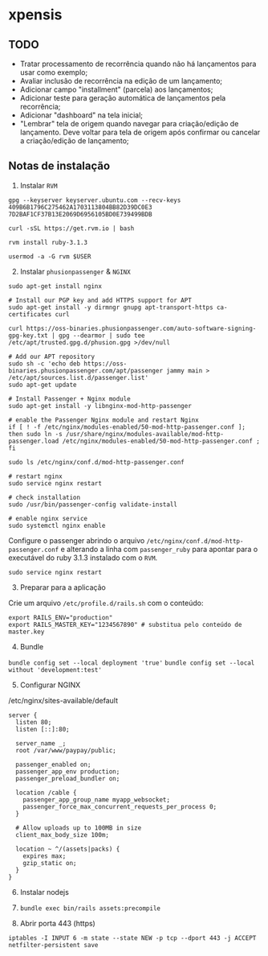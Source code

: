 # xpensis

## TODO

- Tratar processamento de recorrência quando não há lançamentos para usar como exemplo;
- Avaliar inclusão de recorrência na edição de um lançamento;
- Adicionar campo "installment" (parcela) aos lançamentos;
- Adicionar teste para geração automática de lançamentos pela recorrência;
- Adicionar "dashboard" na tela inicial;
- "Lembrar" tela de origem quando navegar para criação/edição de lançamento. Deve voltar para tela de origem após confirmar ou cancelar a criação/edição de lançamento;

## Notas de instalação

1. Instalar `RVM`

```
gpg --keyserver keyserver.ubuntu.com --recv-keys 409B6B1796C275462A1703113804BB82D39DC0E3 7D2BAF1CF37B13E2069D6956105BD0E739499BDB

curl -sSL https://get.rvm.io | bash

rvm install ruby-3.1.3

usermod -a -G rvm $USER
```

2. Instalar `phusionpassenger` & `NGINX`

```
sudo apt-get install nginx

# Install our PGP key and add HTTPS support for APT
sudo apt-get install -y dirmngr gnupg apt-transport-https ca-certificates curl

curl https://oss-binaries.phusionpassenger.com/auto-software-signing-gpg-key.txt | gpg --dearmor | sudo tee /etc/apt/trusted.gpg.d/phusion.gpg >/dev/null

# Add our APT repository
sudo sh -c 'echo deb https://oss-binaries.phusionpassenger.com/apt/passenger jammy main > /etc/apt/sources.list.d/passenger.list'
sudo apt-get update

# Install Passenger + Nginx module
sudo apt-get install -y libnginx-mod-http-passenger

# enable the Passenger Nginx module and restart Nginx
if [ ! -f /etc/nginx/modules-enabled/50-mod-http-passenger.conf ]; then sudo ln -s /usr/share/nginx/modules-available/mod-http-passenger.load /etc/nginx/modules-enabled/50-mod-http-passenger.conf ; fi

sudo ls /etc/nginx/conf.d/mod-http-passenger.conf

# restart nginx
sudo service nginx restart

# check installation
sudo /usr/bin/passenger-config validate-install

# enable nginx service
sudo systemctl nginx enable
```

Configure o passenger abrindo o arquivo `/etc/nginx/conf.d/mod-http-passenger.conf` e
alterando a linha com `passenger_ruby` para apontar para o executável do ruby 3.1.3 instalado com o `RVM`.

`sudo service nginx restart`

3. Preparar para a aplicação

Crie um arquivo `/etc/profile.d/rails.sh` com o conteúdo:

```
export RAILS_ENV="production"
export RAILS_MASTER_KEY="1234567890" # substitua pelo conteúdo de master.key
```

4. Bundle

`bundle config set --local deployment 'true'`
`bundle config set --local without 'development:test'`

5. Configurar NGINX

/etc/nginx/sites-available/default

```
server {
  listen 80;
  listen [::]:80;

  server_name _;
  root /var/www/paypay/public;

  passenger_enabled on;
  passenger_app_env production;
  passenger_preload_bundler on;

  location /cable {
    passenger_app_group_name myapp_websocket;
    passenger_force_max_concurrent_requests_per_process 0;
  }

  # Allow uploads up to 100MB in size
  client_max_body_size 100m;

  location ~ ^/(assets|packs) {
    expires max;
    gzip_static on;
  }
}
```

6. Instalar nodejs

7. `bundle exec bin/rails assets:precompile`

8. Abrir porta 443 (https)

```
iptables -I INPUT 6 -m state --state NEW -p tcp --dport 443 -j ACCEPT
netfilter-persistent save
```
